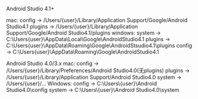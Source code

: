 
Android Studio 4.1+

mac:
config ->  /Users/{user}/Library/Application Support/Google/Android Studio4.1
plugins -> /Users/{user}/Library/Application Support/Google/Android Studio4.1/plugins
windows:
system ->  C:\Users\{user}\AppData\Local\Google\AndroidStudio4.1
plugins -> C:\Users\{user}\AppData\Roaming\Google\AndroidStsudio4.1\plugins
config -> C:\Users\{user}\AppData\Roaming\Google\AndroidStudio4.1

Android Studio 4.0/3.x
mac:
config ->  /Users/{user}/Library/Preferences/Android Studio4.0(无plugins)
plugins -> /Users/{user}/Library/Application Support/Android Studio4.0
system  -> /Users/{user}/...
Windows:
config -> C:\\Users\\{user}\\Android Studio4.0\\config
system -> C:\\Users\\{user}\\Android Studio4.0\\system
